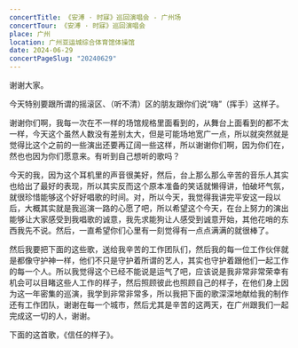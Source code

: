 ```yaml
---
concertTitle: 《安溥 · 时寐》巡回演唱会 - 广州场
concertTour: 《安溥 · 时寐》巡回演唱会
place: 广州
location: 广州亚运城综合体育馆体操馆
date: 2024-06-29
concertPageSlug: "20240629"
---
```

谢谢大家。

今天特别要跟所谓的摇滚区、（听不清）区的朋友跟你们说“嗨”（挥手）这样子。

谢谢你们啊，我每一次在不一样的场馆规格里面看到的，从舞台上面看到的都不太一样，今天这个虽然人数没有差别太大，但是可能场地宽广一点，所以就突然就是觉得比这个之前的一些演出还要再辽阔一些这样，所以谢谢你们啊，因为你们在，然也也因为你们愿意来。有听到自己想听的歌吗？

今天的我，因为这个耳机里的声音很美好，然后，台上那么那么辛苦的音乐人其实也给出了最好的表现，所以其实反而这个原本准备的笑话就懒得讲，怕破坏气氛，就很珍惜能够这个好好唱歌的时间。对，所以今天，我觉得我讲完平安这一段以后，大概其实就是我巡演一路的心愿了吧，所以希望这个今天，在台上努力的演出能够让大家感受到我唱歌的诚意，我先求能狗让人感受到诚意开始，其他花哨的东西我先不说。然后，一直希望你们心里有一刻觉得有一点点满满的就很棒了。

然后我要把下面的这些歌，送给我辛苦的工作团队们，然后我的每一位工作伙伴就是都像守护神一样，他们不只是守护着所谓的艺人，其实也守护着跟他们一起工作的每一个人。所以我觉得这个已经不能说是运气了吧，应该说是我非常非常荣幸有机会可以目睹这些人工作的样子，然后照顾彼此也照顾自己的样子，在他们身上因为这一年密集的巡演，我学到非常非常多，所以我把下面的歌深深地献给我的制作还有工作团队，谢谢在每一个城市，然后尤其是辛苦的这两天，在广州跟我们一起完成这一切的人，谢谢。

下面的这首歌，《信任的样子》。